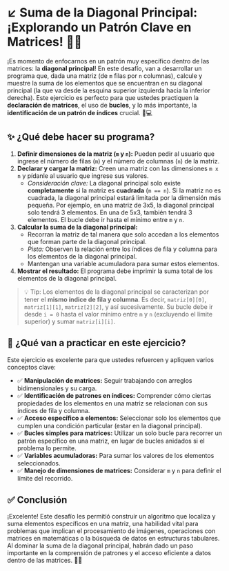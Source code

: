 # ↙️ Suma de la Diagonal Principal: ¡Explorando un Patrón Clave en Matrices! 🎯➕

¡Es momento de enfocarnos en un patrón muy específico dentro de las matrices: la **diagonal principal**! En este desafío, van a desarrollar un programa que, dada una matriz (de `m` filas por `n` columnas), calcule y muestre la suma de los elementos que se encuentran en su diagonal principal (la que va desde la esquina superior izquierda hacia la inferior derecha). Este ejercicio es perfecto para que ustedes practiquen la **declaración de matrices**, el uso de **bucles**, y lo más importante, la **identificación de un patrón de índices** crucial. 🧠💻

## ✨ ¿Qué debe hacer su programa?

1.  **Definir dimensiones de la matriz (`m` y `n`):** Pueden pedir al usuario que ingrese el número de filas (`m`) y el número de columnas (`n`) de la matriz.
2.  **Declarar y cargar la matriz:** Creen una matriz con las dimensiones `m x n` y pídanle al usuario que ingrese sus valores.
    - _Consideración clave:_ La diagonal principal solo existe **completamente** si la matriz es **cuadrada** (`m == n`). Si la matriz no es cuadrada, la diagonal principal estará limitada por la dimensión más pequeña. Por ejemplo, en una matriz de 3x5, la diagonal principal solo tendrá 3 elementos. En una de 5x3, también tendrá 3 elementos. El bucle debe ir hasta el mínimo entre `m` y `n`.
3.  **Calcular la suma de la diagonal principal:**
    - Recorran la matriz de tal manera que solo accedan a los elementos que forman parte de la diagonal principal.
    - _Pista:_ Observen la relación entre los índices de fila y columna para los elementos de la diagonal principal.
    - Mantengan una variable acumuladora para sumar estos elementos.
4.  **Mostrar el resultado:** El programa debe imprimir la suma total de los elementos de la diagonal principal.

> 💡 Tip: Los elementos de la diagonal principal se caracterizan por tener el **mismo índice de fila y columna**. Es decir, `matriz[0][0]`, `matriz[1][1]`, `matriz[2][2]`, y así sucesivamente. Su bucle debe ir desde `i = 0` hasta el valor mínimo entre `m` y `n` (excluyendo el límite superior) y sumar `matriz[i][i]`.

## 🧠 ¿Qué van a practicar en este ejercicio?

Este ejercicio es excelente para que ustedes refuercen y apliquen varios conceptos clave:

- ✅ **Manipulación de matrices:** Seguir trabajando con arreglos bidimensionales y su carga.
- ✅ **Identificación de patrones en índices:** Comprender cómo ciertas propiedades de los elementos en una matriz se relacionan con sus índices de fila y columna.
- ✅ **Acceso específico a elementos:** Seleccionar solo los elementos que cumplen una condición particular (estar en la diagonal principal).
- ✅ **Bucles simples para matrices:** Utilizar un solo bucle para recorrer un patrón específico en una matriz, en lugar de bucles anidados si el problema lo permite.
- ✅ **Variables acumuladoras:** Para sumar los valores de los elementos seleccionados.
- ✅ **Manejo de dimensiones de matrices:** Considerar `m` y `n` para definir el límite del recorrido.

## ✅ Conclusión

¡Excelente! Este desafío les permitió construir un algoritmo que localiza y suma elementos específicos en una matriz, una habilidad vital para problemas que implican el procesamiento de imágenes, operaciones con matrices en matemáticas o la búsqueda de datos en estructuras tabulares. Al dominar la suma de la diagonal principal, habrán dado un paso importante en la comprensión de patrones y el acceso eficiente a datos dentro de las matrices. 🚀✨
